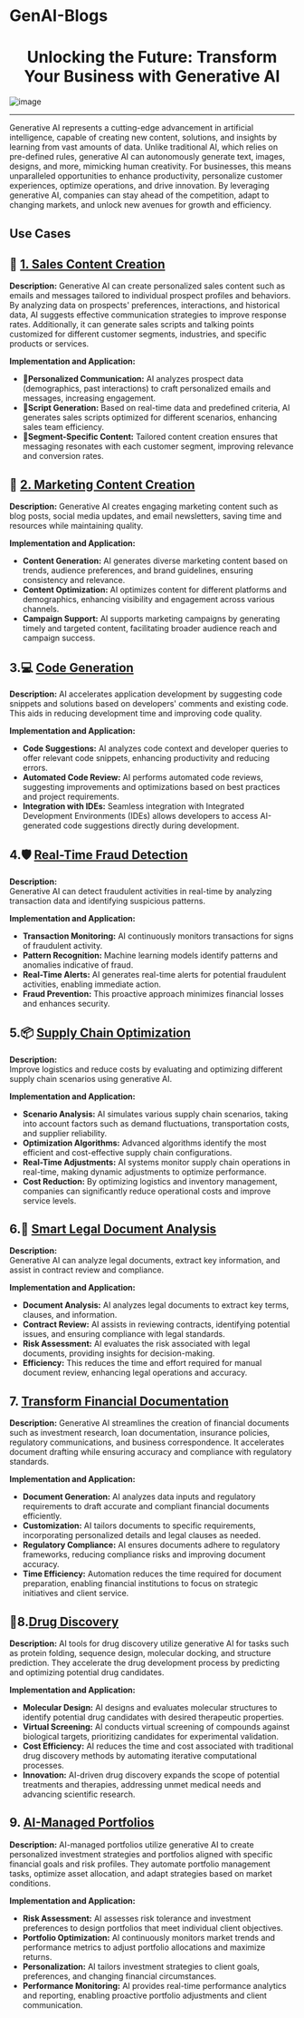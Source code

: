 # GenAI-Blogs

<div align="center">
  <h1>Unlocking the Future: Transform Your Business with Generative AI</h1>
</div>

![image](https://github.com/Nexasprint/GenAI-Usecases/assets/172467466/622f2506-b4e2-4786-951a-8be75e7912b0)

---

Generative AI represents a cutting-edge advancement in artificial intelligence, capable of creating new content, solutions, and insights by learning from vast amounts of data. Unlike traditional AI, which relies on pre-defined rules, generative AI can autonomously generate text, images, designs, and more, mimicking human creativity. For businesses, this means unparalleled opportunities to enhance productivity, personalize customer experiences, optimize operations, and drive innovation. By leveraging generative AI, companies can stay ahead of the competition, adapt to changing markets, and unlock new avenues for growth and efficiency.

<div align="left">
  <h2>Use Cases</h2>
</div>


## 🧠 [1. Sales Content Creation](https://github.com/Nexasprint/GenAI-Blogs/blob/main/Detailed%20Usecase/Generative%20AI%20in%20Sales%20Content%20Creation.md)

**Description:**
Generative AI can create personalized sales content such as emails and messages tailored to individual prospect profiles and behaviors. By analyzing data on prospects' preferences, interactions, and historical data, AI suggests effective communication strategies to improve response rates. Additionally, it can generate sales scripts and talking points customized for different customer segments, industries, and specific products or services.

**Implementation and Application:**
- **👥Personalized Communication:** AI analyzes prospect data (demographics, past interactions) to craft personalized emails and messages, increasing engagement.
- **📝Script Generation:** Based on real-time data and predefined criteria, AI generates sales scripts optimized for different scenarios, enhancing sales team efficiency.
- **📄Segment-Specific Content:** Tailored content creation ensures that messaging resonates with each customer segment, improving relevance and conversion rates.

## 🤖 [2. Marketing Content Creation](https://github.com/Nexasprint/GenAI-Blogs/blob/main/Detailed%20Usecase/Marketing%20Content%20Creation%20using%20GenAI.md)

**Description:**
Generative AI creates engaging marketing content such as blog posts, social media updates, and email newsletters, saving time and resources while maintaining quality.

**Implementation and Application:**
- **Content Generation:** AI generates diverse marketing content based on trends, audience preferences, and brand guidelines, ensuring consistency and relevance.
- **Content Optimization:** AI optimizes content for different platforms and demographics, enhancing visibility and engagement across various channels.
- **Campaign Support:** AI supports marketing campaigns by generating timely and targeted content, facilitating broader audience reach and campaign success.

## 3.💻 [Code Generation](https://github.com/Nexasprint/GenAI-Blogs/blob/main/Detailed%20Usecase/code%20generation.md)
**Description:**
AI accelerates application development by suggesting code snippets and solutions based on developers' comments and existing code. This aids in reducing development time and improving code quality.

**Implementation and Application:**
- **Code Suggestions:** AI analyzes code context and developer queries to offer relevant code snippets, enhancing productivity and reducing errors.
- **Automated Code Review:** AI performs automated code reviews, suggesting improvements and optimizations based on best practices and project requirements.
- **Integration with IDEs:** Seamless integration with Integrated Development Environments (IDEs) allows developers to access AI-generated code suggestions directly during development.

## 4.🛡️ [Real-Time Fraud Detection](https://github.com/Nexasprint/GenAI-Blogs/blob/main/Detailed%20Usecase/Generative%20AI%20in%20Financial%20Fraud%20Detection.md)

**Description:**  
Generative AI can detect fraudulent activities in real-time by analyzing transaction data and identifying suspicious patterns.

**Implementation and Application:**

- **Transaction Monitoring:** AI continuously monitors transactions for signs of fraudulent activity.
- **Pattern Recognition:** Machine learning models identify patterns and anomalies indicative of fraud.
- **Real-Time Alerts:** AI generates real-time alerts for potential fraudulent activities, enabling immediate action.
- **Fraud Prevention:** This proactive approach minimizes financial losses and enhances security.

## 5.📦 [Supply Chain Optimization](https://github.com/Nexasprint/GenAI-Blogs/blob/main/Detailed%20Usecase/Supply%20Chain%20Optimization.md)

**Description:**  
Improve logistics and reduce costs by evaluating and optimizing different supply chain scenarios using generative AI.

**Implementation and Application:**

- **Scenario Analysis:** AI simulates various supply chain scenarios, taking into account factors such as demand fluctuations, transportation costs, and supplier reliability.
- **Optimization Algorithms:** Advanced algorithms identify the most efficient and cost-effective supply chain configurations.
- **Real-Time Adjustments:** AI systems monitor supply chain operations in real-time, making dynamic adjustments to optimize performance.
- **Cost Reduction:** By optimizing logistics and inventory management, companies can significantly reduce operational costs and improve service levels.

## 6.🧠 [Smart Legal Document Analysis](https://github.com/Nexasprint/GenAI-Blogs/blob/main/Detailed%20Usecase/Smart%20Legal%20Document%20Analysis.md)

**Description:**  
Generative AI can analyze legal documents, extract key information, and assist in contract review and compliance.

**Implementation and Application:**

- **Document Analysis:** AI analyzes legal documents to extract key terms, clauses, and information.
- **Contract Review:** AI assists in reviewing contracts, identifying potential issues, and ensuring compliance with legal standards.
- **Risk Assessment:** AI evaluates the risk associated with legal documents, providing insights for decision-making.
- **Efficiency:** This reduces the time and effort required for manual document review, enhancing legal operations and accuracy.

## 7. [Transform Financial Documentation](https://github.com/Nexasprint/GenAI-Blogs/blob/main/Detailed%20Usecase/Transform%20Financial%20Documentation%20Using%20Generative%20AI.md)

**Description:**
Generative AI streamlines the creation of financial documents such as investment research, loan documentation, insurance policies, regulatory communications, and business correspondence. It accelerates document drafting while ensuring accuracy and compliance with regulatory standards.

**Implementation and Application:**
- **Document Generation:** AI analyzes data inputs and regulatory requirements to draft accurate and compliant financial documents efficiently.
- **Customization:** AI tailors documents to specific requirements, incorporating personalized details and legal clauses as needed.
- **Regulatory Compliance:** AI ensures documents adhere to regulatory frameworks, reducing compliance risks and improving document accuracy.
- **Time Efficiency:** Automation reduces the time required for document preparation, enabling financial institutions to focus on strategic initiatives and client service.


## 🧪8.[Drug Discovery](https://github.com/Nexasprint/GenAI-Blogs/blob/main/Detailed%20Usecase/Drug%20Discovery.md)

**Description:**
AI tools for drug discovery utilize generative AI for tasks such as protein folding, sequence design, molecular docking, and structure prediction. They accelerate the drug development process by predicting and optimizing potential drug candidates.

**Implementation and Application:**
- **Molecular Design:** AI designs and evaluates molecular structures to identify potential drug candidates with desired therapeutic properties.
- **Virtual Screening:** AI conducts virtual screening of compounds against biological targets, prioritizing candidates for experimental validation.
- **Cost Efficiency:** AI reduces the time and cost associated with traditional drug discovery methods by automating iterative computational processes.
- **Innovation:** AI-driven drug discovery expands the scope of potential treatments and therapies, addressing unmet medical needs and advancing scientific research.

## 9. [AI-Managed Portfolios](https://github.com/Nexasprint/GenAI-Blogs/blob/main/Detailed%20Usecase/portfolio%20management.md)

**Description:**
AI-managed portfolios utilize generative AI to create personalized investment strategies and portfolios aligned with specific financial goals and risk profiles. They automate portfolio management tasks, optimize asset allocation, and adapt strategies based on market conditions.

**Implementation and Application:**
- **Risk Assessment:** AI assesses risk tolerance and investment preferences to design portfolios that meet individual client objectives.
- **Portfolio Optimization:** AI continuously monitors market trends and performance metrics to adjust portfolio allocations and maximize returns.
- **Personalization:** AI tailors investment strategies to client goals, preferences, and changing financial circumstances.
- **Performance Monitoring:** AI provides real-time performance analytics and reporting, enabling proactive portfolio adjustments and client communication.

